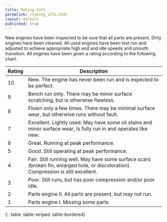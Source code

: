 ```yaml
---
title: Rating Info
permalink: /rating_info.html
layout: default
published: true
---
```


New engines have been inspected to be sure that all parts are present.  Dirty engines have been cleaned.  All used engines have been test run and adjusted to achieve appropriate high end and idle speeds and smooth transition.  All engines have been given a rating according to the following chart.

 Rating    | Description
-----------|--------------
 10        | New.  The engine has never been run and is expected to be perfect.
 9         | Bench run only.  There may be minor surface scratching, but is otherwise flawless.
 8         | Flown only a few times.  There may be minimal surface wear, but otherwise runs without fault.
 7         | Excellent. Lightly used.  May have some oil stains and minor surface wear, Is fully run in and operates like new.
 6         | Great. Running at peak performance.
 5         | Good.  Still operating at peak performance.
 4         | Fair.  Still running well.  May have some surface scars (broken fin, enlarged hole, or discoloration).  Compression is still excellent.
 3         | Poor.  Still runs, but has poor compression and/or poor idle.
 2         | Parts engine II.  All parts are present, but may not run.
 1         | Parts engine I.  Missing some parts.
{: .table .table-striped .table-bordered}